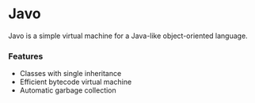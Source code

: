 # Javo
Javo is a simple virtual machine for a Java-like object-oriented language.

### Features
- Classes with single inheritance
- Efficient bytecode virtual machine
- Automatic garbage collection
